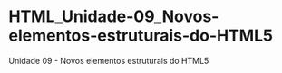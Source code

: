 # HTML_Unidade-09_Novos-elementos-estruturais-do-HTML5
Unidade 09 - Novos elementos estruturais do HTML5
